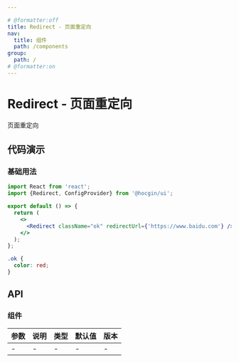 ```yaml
---

# @formatter:off
title: Redirect - 页面重定向
nav:
  title: 组件
  path: /components
group:
  path: /
# @formatter:on
---
```


# Redirect - 页面重定向

页面重定向

## 代码演示

### 基础用法

```jsx
import React from 'react';
import {Redirect, ConfigProvider} from '@hocgin/ui';

export default () => {
  return (
    <>
      <Redirect className="ok" redirectUrl={'https://www.baidu.com'} />
    </>
  );
};
```

```css
.ok {
  color: red;
}
```

## API

### 组件

| 参数 | 说明 | 类型 | 默认值 | 版本 |
| ---- | ---- | ---- | ------ | ---- |
| -    | -    | -    | -      | -    |
